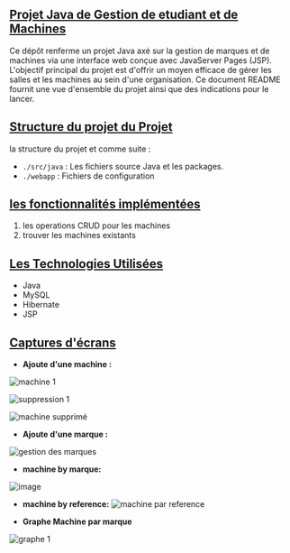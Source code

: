 ## <u>**Projet Java de Gestion de etudiant et de Machines**</u>
Ce dépôt renferme un projet Java axé sur la gestion de marques et de machines via une interface web conçue avec JavaServer Pages (JSP). L'objectif principal du projet est d'offrir un moyen efficace de gérer les salles et les machines au sein d'une organisation. Ce document README fournit une vue d'ensemble du projet ainsi que des indications pour le lancer.
## <u>**Structure du projet du Projet**</u>
la structure du projet et comme suite :

+ `./src/java`  : Les fichiers source Java et les packages.
+ `./webapp`  :  Fichiers de configuration

  
## <u>**les fonctionnalités implémentées**</u>
1. les operations CRUD pour les machines
3. trouver les machines existants

  
## <u>**Les Technologies Utilisées**</u>
+ Java 
+ MySQL
+ Hibernate
+ JSP

  
## <u>**Captures d'écrans**</u>
- **Ajoute d'une machine :**

![machine 1](https://github.com/ayouboifikEnsaj/tp-ajax1/assets/107751911/4663ee9f-5734-4f81-a3b8-839cb7ade134)

![suppression 1](https://github.com/ayouboifikEnsaj/tp-ajax1/assets/107751911/1eba6d7a-0d2e-4fc1-a60b-865162690381)

![machine supprimé](https://github.com/ayouboifikEnsaj/tp-ajax1/assets/107751911/a38d81c6-fbc5-4b4f-a087-4c4ae0c37a31)


- **Ajoute d'une marque :**

![gestion des marques](https://github.com/ayouboifikEnsaj/tp-ajax1/assets/107751911/e001bf61-0c52-4725-ab4e-c4281951239e)


- **machine by marque:**

![image](https://github.com/ayouboifikEnsaj/tp-ajax1/assets/107751911/98e74665-f5e6-4f2e-a1c6-548686d647d5)


- **machine by reference:**
![machine par reference](https://github.com/ayouboifikEnsaj/tp-ajax1/assets/107751911/1dd3d0d0-4cbf-4d96-a455-e38dfb031672)



- **Graphe Machine par marque**

![graphe 1](https://github.com/ayouboifikEnsaj/tp-ajax1/assets/107751911/95268a0d-ecfa-4619-abaa-136de9c1078f)



  
